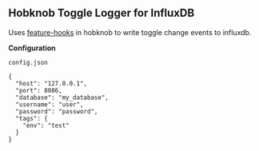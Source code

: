 Hobknob Toggle Logger for InfluxDB
---

Uses [feature-hooks](https://github.com/opentable/hobknob#feature-hooks) in hobknob to write toggle change events to influxdb.

__Configuration__

`config.json`

```
{
  "host": "127.0.0.1",
  "port": 8086,
  "database": "my_database",
  "username": "user",
  "password": "password",
  "tags": {
    "env": "test"
  }
}
```
